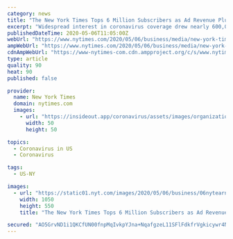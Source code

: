 ```yaml
---
category: news
title: "The New York Times Tops 6 Million Subscribers as Ad Revenue Plummets"
excerpt: "Widespread interest in coronavirus coverage drew nearly 600,000 digital subscribers during three months of 2020. But the chief executive, Mark Thompson, gave a bleak forecast for ads."
publishedDateTime: 2020-05-06T11:05:00Z
webUrl: "https://www.nytimes.com/2020/05/06/business/media/new-york-times-earnings-subscriptions-coronavirus.html"
ampWebUrl: "https://www.nytimes.com/2020/05/06/business/media/new-york-times-earnings-subscriptions-coronavirus.amp.html"
cdnAmpWebUrl: "https://www-nytimes-com.cdn.ampproject.org/c/s/www.nytimes.com/2020/05/06/business/media/new-york-times-earnings-subscriptions-coronavirus.amp.html"
type: article
quality: 90
heat: 90
published: false

provider:
  name: New York Times
  domain: nytimes.com
  images:
    - url: "https://insideout.app/coronavirus/assets/images/organizations/nytimes.com-50x50.jpg"
      width: 50
      height: 50

topics:
  - Coronavirus in US
  - Coronavirus

tags:
  - US-NY

images:
  - url: "https://static01.nyt.com/images/2020/05/06/business/06nytearnings/06nytearnings-facebookJumbo.jpg"
    width: 1050
    height: 550
    title: "The New York Times Tops 6 Million Subscribers as Ad Revenue Plummets"

secured: "AO5GrvND1i1QKCfUN00fnpMqIvkpYJna+NqafgzeL11SFlFdkfrVgkicywr4NcYfHgvwN8/mv6b08viGncckZF9wCEz1NAJZUV8m2l4wC1b5NeKzdu18YtJ22+IzgG06f53sdf5kr+45ohHNblNsUKDUot1Btpam6KHh0HO6wgc/HUjbL1nHbEiRE3beH7zMQ8cM3GUobo9S7YNztG+IKs3xhxNUDzUvjiyiDqeNDaiIB5+WrE8/hyjDLaaU9NNRaE7Y2QYYlpVAYBdqPN9cejFSWFyGia4y4Ud78T/g9sJmHgQkUOzkoCrlUJaQDqe4kupCZ5RU+e2AT31Vks3WCzNyThIMKRQo46EM85Gs55wGGmZPyoI64fqB5MsmJobOXnSgCqyUIQaFl43LlKj9sTEIAd7gUJDdrAHFB1AuK2oFdJ7U3bC/74we9M4VEY87EmBRlXpC6TNOhATCP8kp5lkMTVHiaO6G+22P3oXV1rQ=;B/U6ilPNEDPOkC2bu4czXA=="
---
```


